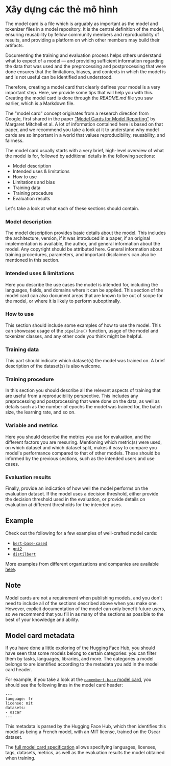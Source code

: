 # Xây dựng các thẻ mô hình

The model card is a file which is arguably as important as the model and tokenizer files in a model repository. It is the central definition of the model, ensuring reusability by fellow community members and reproducibility of results, and providing a platform on which other members may build their artifacts.

Documenting the training and evaluation process helps others understand what to expect of a model — and providing sufficient information regarding the data that was used and the preprocessing and postprocessing that were done ensures that the limitations, biases, and contexts in which the model is and is not useful can be identified and understood.

Therefore, creating a model card that clearly defines your model is a very important step. Here, we provide some tips that will help you with this. Creating the model card is done through the _README.md_ file you saw earlier, which is a Markdown file.

The "model card" concept originates from a research direction from Google, first shared in the paper ["Model Cards for Model Reporting"](https://arxiv.org/abs/1810.03993) by Margaret Mitchell et al. A lot of information contained here is based on that paper, and we recommend you take a look at it to understand why model cards are so important in a world that values reproducibility, reusability, and fairness.

The model card usually starts with a very brief, high-level overview of what the model is for, followed by additional details in the following sections:

- Model description
- Intended uses & limitations
- How to use
- Limitations and bias
- Training data
- Training procedure
- Evaluation results

Let's take a look at what each of these sections should contain.

### Model description

The model description provides basic details about the model. This includes the architecture, version, if it was introduced in a paper, if an original implementation is available, the author, and general information about the model. Any copyright should be attributed here. General information about training procedures, parameters, and important disclaimers can also be mentioned in this section.

### Intended uses & limitations

Here you describe the use cases the model is intended for, including the languages, fields, and domains where it can be applied. This section of the model card can also document areas that are known to be out of scope for the model, or where it is likely to perform suboptimally.

### How to use

This section should include some examples of how to use the model. This can showcase usage of the `pipeline()` function, usage of the model and tokenizer classes, and any other code you think might be helpful.

### Training data

This part should indicate which dataset(s) the model was trained on. A brief description of the dataset(s) is also welcome.

### Training procedure

In this section you should describe all the relevant aspects of training that are useful from a reproducibility perspective. This includes any preprocessing and postprocessing that were done on the data, as well as details such as the number of epochs the model was trained for, the batch size, the learning rate, and so on.

### Variable and metrics

Here you should describe the metrics you use for evaluation, and the different factors you are mesuring. Mentioning which metric(s) were used, on which dataset and which dataset split, makes it easy to compare you model's performance compared to that of other models. These should be informed by the previous sections, such as the intended users and use cases.

### Evaluation results

Finally, provide an indication of how well the model performs on the evaluation dataset. If the model uses a decision threshold, either provide the decision threshold used in the evaluation, or provide details on evaluation at different thresholds for the intended uses.

## Example

Check out the following for a few examples of well-crafted model cards:

- [`bert-base-cased`](https://huggingface.co/bert-base-cased)
- [`gpt2`](https://huggingface.co/gpt2)
- [`distilbert`](https://huggingface.co/distilbert-base-uncased)

More examples from different organizations and companies are available [here](https://github.com/huggingface/model_card/blob/master/examples.md).

## Note

Model cards are not a requirement when publishing models, and you don't need to include all of the sections described above when you make one. However, explicit documentation of the model can only benefit future users, so we recommend that you fill in as many of the sections as possible to the best of your knowledge and ability.

## Model card metadata

If you have done a little exploring of the Hugging Face Hub, you should have seen that some models belong to certain categories: you can filter them by tasks, languages, libraries, and more. The categories a model belongs to are identified according to the metadata you add in the model card header.

For example, if you take a look at the [`camembert-base` model card](https://huggingface.co/camembert-base/blob/main/README.md), you should see the following lines in the model card header:

```
---
language: fr
license: mit
datasets:
- oscar
---
```

This metadata is parsed by the Hugging Face Hub, which then identifies this model as being a French model, with an MIT license, trained on the Oscar dataset.

The [full model card specification](https://github.com/huggingface/hub-docs/blame/main/modelcard.md) allows specifying languages, licenses, tags, datasets, metrics, as well as the evaluation results the model obtained when training.
